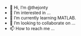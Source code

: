 - 👋 Hi, I’m @thejonty
- 👀 I’m interested in ...
- 🌱 I’m currently learning MATLAB.
- 💞️ I’m looking to collaborate on ...
- 📫 How to reach me ...

<!---
thejonty/thejonty is a ✨ special ✨ repository because its `README.md` (this file) appears on your GitHub profile.
You can click the Preview link to take a look at your changes.
--->
